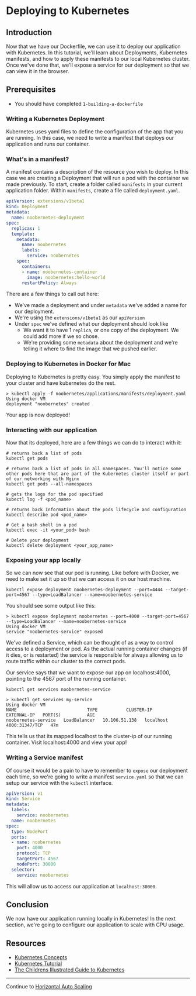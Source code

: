 # Deploying to Kubernetes

## Introduction
Now that we have our Dockerfile, we can use it to deploy our application with Kubernetes. In this tutorial, we'll learn about Deployments, Kubernetes manifests, and how to apply these manifests to our local Kubernetes cluster. Once we've done that, we'll expose a service for our deployment so that we can view it in the browser.

## Prerequisites
- You should have completed `1-building-a-dockerfile`

### Writing a Kubernetes Deployment
Kubernetes uses yaml files to define the configuration of the app that you are running. In this case, we need to write a manifest that deploys our application and runs our container.

### What's in a manifest?
A manifest contains a description of the resource you wish to deploy. In this case we are creating a Deployment that will run a pod with the container we made previously. To start, create a folder called `manifests` in your current application folder. Within `manifests`, create a file called `deployment.yaml`.

```yaml
apiVersion: extensions/v1beta1
kind: Deployment
metadata:
  name: noobernetes-deployment
spec:
  replicas: 1
  template:
    metadata:
      name: noobernetes
      labels:
        service: noobernetes
    spec:
      containers:
      - name: noobernetes-container
        image: noobernetes:hello-world
      restartPolicy: Always

```

There are a few things to call out here:
- We've made a deployment and under `metadata` we've added a name for our deployment.
- We're using the `extensions/v1beta1` as our `apiVersion`
- Under `spec` we've defined what our deployment should look like
  - We want it to have 1 `replica`, or one copy of the deployment. We could add more if we so chose.
  - We're providing some `metadata` about the deployment and we're telling it where to find the image that we pushed earlier.

### Deploying to Kubernetes in Docker for Mac
Deploying to Kubernetes is pretty easy. You simply apply the manifest to your cluster and have kubernetes do the rest.

```shell
> kubectl apply -f noobernetes/applications/manifests/deployment.yaml
Using docker VM
deployment "noobernetes" created
```

Your app is now deployed!

### Interacting with our application
Now that its deployed, here are a few things we can do to interact with it: 

```
# returns back a list of pods
kubectl get pods

# returns back a list of pods in all namespaces. You'll notice some other pods here that are part of the Kubernetes cluster itself or part of our networking with Nginx
kubectl get pods --all-namespaces

# gets the logs for the pod specified
kubectl log -f <pod_name>

# returns back information about the pods lifecycle and configuration
kubectl describe pod <pod_name> 

# Get a bash shell in a pod
kubectl exec -it <your_pod> bash

# Delete your deployment
kubectl delete deployment <your_app_name>
```
### Exposing your app locally
So we can now see that our pod is running. Like before with Docker, we need to make set it up so that we can access it on our host machine.

`kubectl expose deployment noobernetes-deployment --port=4444 --target-port=4567 --type=LoadBalancer --name=noobernetes-service`

You should see some output like this:

```shell
> kubectl expose deployment noobernetes --port=4000 --target-port=4567 --type=LoadBalancer --name=noobernetes-service
Using docker VM
service "noobernetes-service" exposed
```

We've defined a Service, which can be thought of as a way to control access to a deployment or pod. As the actual running container changes (if it dies, or is restarted) the service is responsible for always allowing us to route traffic within our cluster to the correct pods.

Our service says that we want to expose our app on localhost:4000, pointing to the 4567 port of the running container.

`kubectl get services noobernetes-service`

```shell
> kubectl get services my-service
Using docker VM
NAME                           TYPE           CLUSTER-IP      EXTERNAL-IP   PORT(S)          AGE
noobernetes-service   LoadBalancer   10.106.51.138   localhost     4000:31347/TCP   47m
```

This tells us that its mapped localhost to the cluster-ip of our running container. Visit localhost:4000 and view your app!

### Writing a Service manifest
Of course it would be a pain to have to remember to `expose` our deployment each time, so we're going to write a manifest `service.yaml` so that we can setup our service with the `kubectl` interface.

```yaml
apiVersion: v1
kind: Service
metadata:
  labels:
    service: noobernetes
  name: noobernetes
spec:
  type: NodePort
  ports:
  - name: noobernetes
    port: 4000
    protocol: TCP
    targetPort: 4567
    nodePort: 30000
  selector:
    service: noobernetes
```

This will allow us to access our application at `localhost:30000`.

## Conclusion
We now have our application running locally in Kubernetes! In the next section, we're going to configure our application to scale with CPU usage.

## Resources
- [Kubernetes Concepts](https://kubernetes.io/docs/concepts/)
- [Kubernetes Tutorial](https://kubernetes.io/docs/tutorials/kubernetes-basics/)
- [The Childrens Illustrated Guide to Kubernetes](https://deis.com/blog/2016/kubernetes-illustrated-guide/)

---

Continue to [Horizontal Auto Scaling](./5-horizontal-auto-scaling.md)

